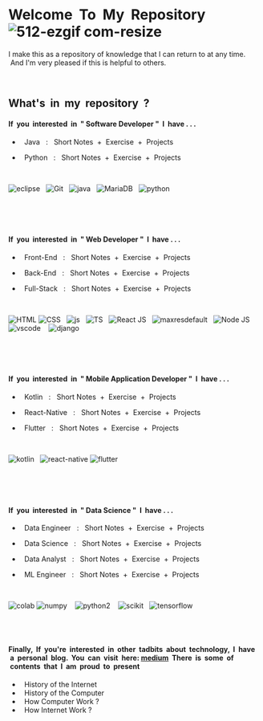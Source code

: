 # Welcome &nbsp;To &nbsp;My &nbsp;Repository &nbsp;![512-ezgif com-resize](https://github.com/Arisa-Kaewsuan/Arisa-Kaewsuan/assets/87797742/ec4bc70c-8c42-41ae-afec-c11bfd641648)

I make this as a repository of knowledge that I can return to at any time. &nbsp;And I'm very pleased if this is helpful to others. 

<br/>

## What's &nbsp;in &nbsp;my &nbsp;repository &nbsp;?

#### If &nbsp;you &nbsp;interested &nbsp;in &nbsp;" Software Developer " &nbsp;I &nbsp;have . . .

- &nbsp; Java &nbsp;&nbsp;:&nbsp;&nbsp; Short Notes &nbsp;+&nbsp; Exercise &nbsp;+&nbsp; Projects 

- &nbsp; Python &nbsp;&nbsp;:&nbsp;&nbsp; Short Notes &nbsp;+&nbsp; Exercise &nbsp;+&nbsp; Projects

&nbsp;
  
![eclipse](https://github.com/Arisa-Kaewsuan/Arisa-Kaewsuan/assets/87797742/65bfcce0-55c3-413d-b878-2337ac9b5a77) &nbsp;
![Git](https://github.com/Arisa-Kaewsuan/Arisa-Kaewsuan/assets/87797742/3f6848a5-5b44-442b-9951-bf2808ed9c15) &nbsp;
![java](https://github.com/Arisa-Kaewsuan/Arisa-Kaewsuan/assets/87797742/ac37149f-9bd3-47ab-8d51-df74a5901faa) &nbsp;
![MariaDB](https://github.com/Arisa-Kaewsuan/Arisa-Kaewsuan/assets/87797742/51cc6959-34a1-4cb7-a41e-83fdbdf4ff79) &nbsp;
![python](https://github.com/Arisa-Kaewsuan/Arisa-Kaewsuan/assets/87797742/ada0ccf1-cdd1-43cb-a67c-bc45e173fbd6) &nbsp;

<br/>
<br/>
<br/>

#### If &nbsp;you &nbsp;interested &nbsp;in &nbsp;" Web Developer " &nbsp;I &nbsp;have . . .

- &nbsp; Front-End &nbsp;&nbsp;:&nbsp;&nbsp; Short Notes &nbsp;+&nbsp; Exercise &nbsp;+&nbsp; Projects 

- &nbsp; Back-End &nbsp;&nbsp;:&nbsp;&nbsp; Short Notes &nbsp;+&nbsp; Exercise &nbsp;+&nbsp; Projects

- &nbsp; Full-Stack &nbsp;&nbsp;:&nbsp;&nbsp; Short Notes &nbsp;+&nbsp; Exercise &nbsp;+&nbsp; Projects

&nbsp;

![HTML](https://github.com/Arisa-Kaewsuan/Arisa-Kaewsuan/assets/87797742/540f3040-63ac-44ed-aa0f-983fc8f887de)
![CSS](https://github.com/Arisa-Kaewsuan/Arisa-Kaewsuan/assets/87797742/1ae96dd8-3885-4256-b3de-56d05f4ac5cf) &nbsp;
![js](https://github.com/Arisa-Kaewsuan/Arisa-Kaewsuan/assets/87797742/0010c509-73b0-4481-8d74-f1a866ca17f4) &nbsp;
![TS](https://github.com/Arisa-Kaewsuan/Arisa-Kaewsuan/assets/87797742/645952fc-6646-4882-a8b5-1d08afd60245) &nbsp;
![React JS](https://github.com/Arisa-Kaewsuan/Arisa-Kaewsuan/assets/87797742/70e22b0b-32a8-4cf9-8331-6ebbc54f1da7) &nbsp;
![maxresdefault](https://github.com/Arisa-Kaewsuan/Arisa-Kaewsuan/assets/87797742/106d3bd9-fa5c-4fc2-8787-56fa9b3a6523) &nbsp;
![Node JS](https://github.com/Arisa-Kaewsuan/Arisa-Kaewsuan/assets/87797742/3d713a67-7e98-40ff-a035-de10be8d4cec) &nbsp;
![vscode](https://github.com/Arisa-Kaewsuan/Arisa-Kaewsuan/assets/87797742/497b7ca7-a0c7-4778-834a-bb8a818b761c) &nbsp;&nbsp;
![django](https://github.com/Arisa-Kaewsuan/Arisa-Kaewsuan/assets/87797742/582688fb-8a6d-4fef-a544-3480c0b43f38)

<br/>
<br/>
<br/>

#### If &nbsp;you &nbsp;interested &nbsp;in &nbsp;" Mobile Application Developer " &nbsp;I &nbsp;have . . .

- &nbsp; Kotlin &nbsp;&nbsp;:&nbsp;&nbsp; Short Notes &nbsp;+&nbsp; Exercise &nbsp;+&nbsp; Projects 

- &nbsp; React-Native &nbsp;&nbsp;:&nbsp;&nbsp; Short Notes &nbsp;+&nbsp; Exercise &nbsp;+&nbsp; Projects

- &nbsp; Flutter &nbsp;&nbsp;:&nbsp;&nbsp; Short Notes &nbsp;+&nbsp; Exercise &nbsp;+&nbsp; Projects

&nbsp;

![kotlin](https://github.com/Arisa-Kaewsuan/Arisa-Kaewsuan/assets/87797742/8761883e-70f7-4466-8d54-579cfc5a4035) &nbsp;
![react-native](https://github.com/Arisa-Kaewsuan/Arisa-Kaewsuan/assets/87797742/9aad5403-17c8-4e5c-b923-de8d9a506881)
![flutter](https://github.com/Arisa-Kaewsuan/Arisa-Kaewsuan/assets/87797742/3b1731fe-81d5-4666-b5d0-ea683b07c449)

<br/>
<br/>
<br/>

#### If &nbsp;you &nbsp;interested &nbsp;in &nbsp;" Data Science " &nbsp;I &nbsp;have . . .

- &nbsp; Data Engineer &nbsp;&nbsp;:&nbsp;&nbsp; Short Notes &nbsp;+&nbsp; Exercise &nbsp;+&nbsp; Projects 

- &nbsp; Data Science &nbsp;&nbsp;:&nbsp;&nbsp; Short Notes &nbsp;+&nbsp; Exercise &nbsp;+&nbsp; Projects

- &nbsp; Data Analyst &nbsp;&nbsp;:&nbsp;&nbsp; Short Notes &nbsp;+&nbsp; Exercise &nbsp;+&nbsp; Projects
  
- &nbsp; ML Engineer &nbsp;&nbsp;:&nbsp;&nbsp; Short Notes &nbsp;+&nbsp; Exercise &nbsp;+&nbsp; Projects

&nbsp;

![colab](https://github.com/Arisa-Kaewsuan/Arisa-Kaewsuan/assets/87797742/3399dc5b-c7cb-4375-acf0-c1daaf655094)
![numpy](https://github.com/Arisa-Kaewsuan/Arisa-Kaewsuan/assets/87797742/ced3a036-3161-4c1a-8118-b3eb79a138bd) &nbsp;&nbsp;
![python2](https://github.com/Arisa-Kaewsuan/Arisa-Kaewsuan/assets/87797742/cda51b13-d695-4c82-9b20-841c39839b70) &nbsp;&nbsp;
![scikit](https://github.com/Arisa-Kaewsuan/Arisa-Kaewsuan/assets/87797742/4a85bb10-f135-45e9-acf6-09acd2ea660b) &nbsp;
![tensorflow](https://github.com/Arisa-Kaewsuan/Arisa-Kaewsuan/assets/87797742/c557444a-194b-41f2-9c6a-9a549280b01b)

<br/>

# 

#### Finally, &nbsp;If &nbsp;you're &nbsp;interested &nbsp;in &nbsp;other &nbsp;tadbits &nbsp;about &nbsp;technology, &nbsp;I &nbsp;have &nbsp;a &nbsp;personal &nbsp;blog. &nbsp;You &nbsp;can &nbsp;visit &nbsp;here: [medium](https://medium.com/) &nbsp;There &nbsp;is &nbsp;some &nbsp;of &nbsp;contents &nbsp;that &nbsp;I &nbsp;am &nbsp;proud &nbsp;to &nbsp;present

- &nbsp; History of the Internet
- &nbsp; History of the Computer
- &nbsp; How Computer Work ?
- &nbsp; How Internet Work ?
    


                    
                 

